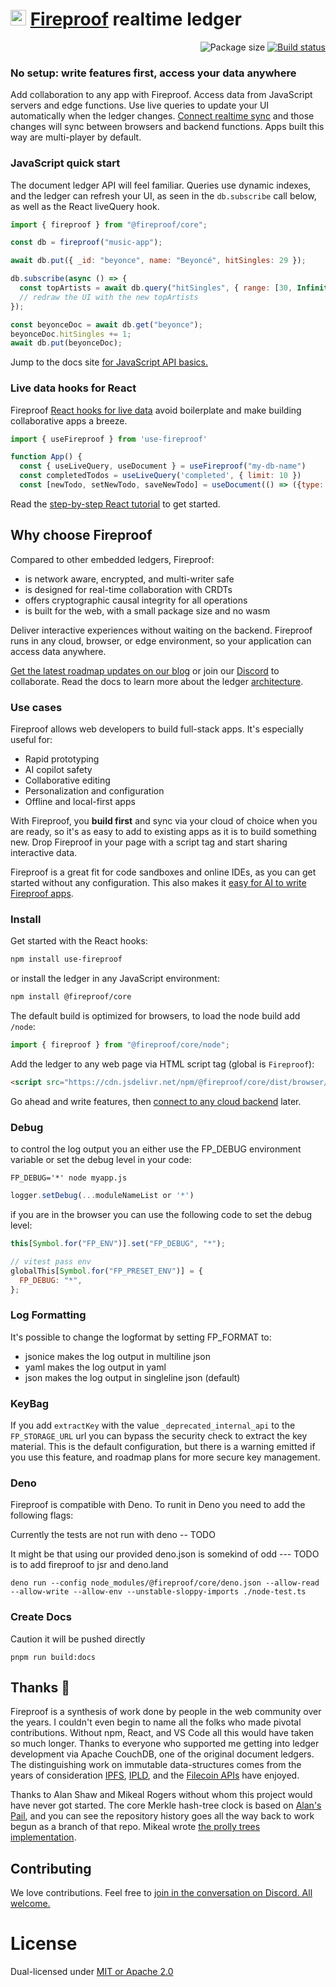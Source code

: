 # <img src="https://fireproof.storage/static/img/flame.svg" alt="Fireproof logo" width="25"> [Fireproof](https://fireproof.storage) realtime ledger

<p align="right">
  <img src="https://img.shields.io/bundlephobia/minzip/%40fireproof%2Fcore" alt="Package size">
  <a href="https://github.com/fireproof-storage/fireproof/actions/workflows/ci.yaml">
    <img src="https://github.com/fireproof-storage/fireproof/actions/workflows/ci.yaml/badge.svg" alt="Build status">
  </a>
</p>

### No setup: write features first, access your data anywhere

Add collaboration to any app with Fireproof. Access data from JavaScript servers and edge functions. Use live queries to update your UI automatically when the ledger changes. [Connect realtime sync](https://www.npmjs.com/package/@fireproof/connect) and those changes will sync between browsers and backend functions. Apps built this way are multi-player by default.

### JavaScript quick start

The document ledger API will feel familiar. Queries use dynamic indexes, and the ledger can refresh your UI, as seen in the `db.subscribe` call below, as well as the React liveQuery hook.

```js
import { fireproof } from "@fireproof/core";

const db = fireproof("music-app");

await db.put({ _id: "beyonce", name: "Beyoncé", hitSingles: 29 });

db.subscribe(async () => {
  const topArtists = await db.query("hitSingles", { range: [30, Infinity] });
  // redraw the UI with the new topArtists
});

const beyonceDoc = await db.get("beyonce");
beyonceDoc.hitSingles += 1;
await db.put(beyonceDoc);
```

Jump to the docs site [for JavaScript API basics.](https://use-fireproof.com/docs/ledger-api/basics)

### Live data hooks for React

Fireproof [React hooks for live data](https://use-fireproof.com/docs/category/react-hooks) avoid boilerplate and make building collaborative apps a breeze.

```js
import { useFireproof } from 'use-fireproof'

function App() {
  const { useLiveQuery, useDocument } = useFireproof("my-db-name")
  const completedTodos = useLiveQuery('completed', { limit: 10 })
  const [newTodo, setNewTodo, saveNewTodo] = useDocument(() => ({type: 'todo', text: '', completed: false, created: Date.now() }))
```

Read the [step-by-step React tutorial](https://use-fireproof.com/docs/react-tutorial) to get started.

## Why choose Fireproof

Compared to other embedded ledgers, Fireproof:

- is network aware, encrypted, and multi-writer safe
- is designed for real-time collaboration with CRDTs
- offers cryptographic causal integrity for all operations
- is built for the web, with a small package size and no wasm

Deliver interactive experiences without waiting on the backend. Fireproof runs in any cloud, browser, or edge environment, so your application can access data anywhere.

[Get the latest roadmap updates on our blog](https://fireproof.storage/blog/) or join our [Discord](https://discord.gg/cCryrNHePH) to collaborate. Read the docs to learn more about the ledger [architecture](https://use-fireproof.com/docs/architecture).

### Use cases

Fireproof allows web developers to build full-stack apps. It's especially useful for:

- Rapid prototyping
- AI copilot safety
- Collaborative editing
- Personalization and configuration
- Offline and local-first apps

With Fireproof, you **build first** and sync via your cloud of choice when you are ready, so it's as easy to add to existing apps as it is to build something new. Drop Fireproof in your page with a script tag and start sharing interactive data.

Fireproof is a great fit for code sandboxes and online IDEs, as you can get started without any configuration. This also makes it [easy for AI to write Fireproof apps](https://use-fireproof.com/docs/chatgpt-quick-start).

### Install

Get started with the React hooks:

```sh
npm install use-fireproof
```

or install the ledger in any JavaScript environment:

```sh
npm install @fireproof/core
```

The default build is optimized for browsers, to load the node build add `/node`:

```js
import { fireproof } from "@fireproof/core/node";
```

Add the ledger to any web page via HTML script tag (global is `Fireproof`):

```html
<script src="https://cdn.jsdelivr.net/npm/@fireproof/core/dist/browser/fireproof.global.js"></script>
```

Go ahead and write features, then [connect to any cloud backend](https://www.npmjs.com/package/@fireproof/connect) later.

### Debug

to control the log output you an either use the FP_DEBUG environment variable or set the debug level in your code:

```shell
FP_DEBUG='*' node myapp.js
```

```js
logger.setDebug(...moduleNameList or '*')
```

if you are in the browser you can use the following code to set the debug level:

```js
this[Symbol.for("FP_ENV")].set("FP_DEBUG", "*");
```

```js
// vitest pass env
globalThis[Symbol.for("FP_PRESET_ENV")] = {
  FP_DEBUG: "*",
};
```

### Log Formatting

It's possible to change the logformat by setting FP_FORMAT to:

- jsonice makes the log output in multiline json
- yaml makes the log output in yaml
- json makes the log output in singleline json (default)

### KeyBag

If you add `extractKey` with the value `_deprecated_internal_api` to the `FP_STORAGE_URL` url
you can bypass the security check to extract the key material. This is the default configuration,
but there is a warning emitted if you use this feature, and roadmap plans for more secure key management.

### Deno

Fireproof is compatible with Deno. To runit in Deno you need to add the following flags:

Currently the tests are not run with deno -- TODO

It might be that using our provided deno.json is somekind of odd
--- TODO is to add fireproof to jsr and deno.land

```shell
deno run --config node_modules/@fireproof/core/deno.json --allow-read --allow-write --allow-env --unstable-sloppy-imports ./node-test.ts
```

### Create Docs

Caution it will be pushed directly

```shell
pnpm run build:docs
```

## Thanks 🙏

Fireproof is a synthesis of work done by people in the web community over the years. I couldn't even begin to name all the folks who made pivotal contributions. Without npm, React, and VS Code all this would have taken so much longer. Thanks to everyone who supported me getting into ledger development via Apache CouchDB, one of the original document ledgers. The distinguishing work on immutable data-structures comes from the years of consideration [IPFS](https://ipfs.tech), [IPLD](https://ipld.io), and the [Filecoin APIs](https://docs.filecoin.io) have enjoyed.

Thanks to Alan Shaw and Mikeal Rogers without whom this project would have never got started. The core Merkle hash-tree clock is based on [Alan's Pail](https://github.com/alanshaw/pail), and you can see the repository history goes all the way back to work begun as a branch of that repo. Mikeal wrote [the prolly trees implementation](https://github.com/mikeal/prolly-trees).

## Contributing

We love contributions. Feel free to [join in the conversation on Discord. All welcome.](https://discord.gg/cCryrNHePH)

# License

Dual-licensed under [MIT or Apache 2.0](https://github.com/fireproof-storage/fireproof/blob/main/LICENSE.md)
